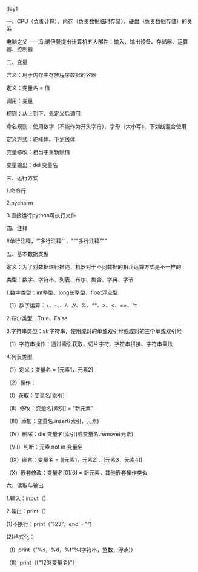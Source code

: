 day1

一、CPU（负责计算）、内存（负责数据临时存储）、硬盘（负责数据存储）的关系

电脑之父——冯.诺伊曼提出计算机五大部件：输入、输出设备、存储器、运算器、控制器

二、变量

含义：用于内存中存放程序数据的容器

定义：变量名 = 值

调用：变量

规则：从上到下，先定义后调用

命名规则：使用数字（不能作为开头字符）、字母（大小写）、下划线混合使用

定义方式：驼峰体、下划线体

变量修改：相当于重新赋值

变量输出：del 变量名

三、运行方式

1.命令行

2.pycharm

3.直接运行python可执行文件

四、注释

\#单行注释，‘’‘多行注释’‘’，"""多行注释"""

五、基本数据类型

定义：为了对数据进行描述，机器对于不同数据的相互运算方式是不一样的

类型：数字、字符串、列表、布尔、集合、字典、字节

1.数字类型：int整型、long长整型、float浮点型

（1）数字运算：+、-、*、/、//、%、**、\>、\<、==、!=*

2.布尔类型：True、False

3.字符串类型：str字符串，使用成对的单或双引号或成对的三个单或双引号

（1）字符串操作：通过索引获取，切片字符、字符串拼接、字符串乘法

4.列表类型

（1）定义：变量名 = [元素1，元素2]

（2）操作：

（Ⅰ）获取：变量名[索引]

（Ⅱ）修改：变量名[索引] = ”新元素“

（Ⅲ）添加：变量名.insert(索引，元素)

（Ⅳ）删除：dle 变量名[索引]或变量名.remove(元素)

（Ⅶ）判断：元素 not in 变量名

（Ⅸ）嵌套：变量名 = [[元素1，元素2]，[元素3，元素4]]

（Ⅹ）嵌套修改：变量名[0][0] = 新元素，其他嵌套操作类似

六、读取与输出

1.输入：input（）

2.输出：print（）

(1)不换行：print（”123“，end = ”“）

(2)格式化：

（Ⅰ）print（”%s，%d，%f“%(字符串，整数，浮点)）

（Ⅱ）print（f"123{变量名}"） 
